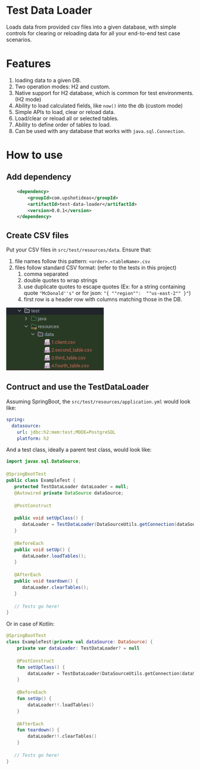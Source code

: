 # Test Data Loader
Loads data from provided csv files into a given database, with simple controls for clearing or reloading data for all
your end-to-end test case scenarios.

# Features
1. loading data to a given DB.
2. Two operation modes: H2 and custom.
3. Native support for H2 database, which is common for test environments. (H2 mode)
4. Ability to load calculated fields, like `now()` into the db (custom mode)
5. Simple APIs to load, clear or reload data.
6. Load/clear or reload all or selected tables.
7. Ability to define order of tables to load.
8. Can be used with any database that works with `java.sql.Connection`.

# How to use
## Add dependency
```xml
    <dependency>
        <groupId>com.upshotideas</groupId>
        <artifactId>test-data-loader</artifactId>
        <version>0.0.1</version>
    </dependency>
```
## Create CSV files
Put your CSV files in `src/test/resources/data`. Ensure that:
1. file names follow this pattern: `<order>.<tableName>.csv`
2. files follow standard CSV format: (refer to the tests in this project)
   1. comma separated
   2. double quotes to wrap strings
   3. use duplicate quotes to escape quotes (Ex: for a string containing quote `"McDonald''s"` or for json: `"{ ""region"":  ""us-east-2"" }"`)
   4. first row is a header row with columns matching those in the DB.

![data-location-screenshot.png](docs/data-location-screenshot.png)

## Contruct and use the TestDataLoader
Assuming SpringBoot, the `src/test/resources/application.yml` would look like:
```yaml
spring:
  datasource:
    url: jdbc:h2:mem:test;MODE=PostgreSQL
    platform: h2
```

And a test class, ideally a parent test class, would look like:
```java
import javax.sql.DataSource;

@SpringBootTest
public class ExampleTest {
   protected TestDataLoader dataLoader = null;
   @Autowired private DataSource dataSource;

   @PostConstruct

   public void setUpClass() {
      dataLoader = TestDataLoader(DataSourceUtils.getConnection(dataSource));
   }

   @BeforeEach
   public void setUp() {
      dataLoader.loadTables();
   }

   @AfterEach
   public void teardown() {
      dataLoader.clearTables();
   }

   // Tests go here!
}
```
Or in case of Kotlin:
```kotlin
@SpringBootTest
class ExampleTest(private val dataSource: DataSource) {
    private var dataLoader: TestDataLoader? = null

    @PostConstruct
    fun setUpClass() {
        dataLoader = TestDataLoader(DataSourceUtils.getConnection(dataSource))
    }

    @BeforeEach
    fun setUp() {
        dataLoader!!.loadTables()
    }

    @AfterEach
    fun teardown() {
        dataLoader!!.clearTables()
    }

   // Tests go here!
}
```
